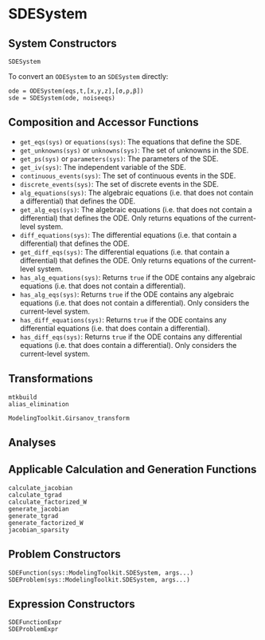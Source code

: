 # SDESystem

## System Constructors

```@docs
SDESystem
```

To convert an `ODESystem` to an `SDESystem` directly:

```
ode = ODESystem(eqs,t,[x,y,z],[σ,ρ,β])
sde = SDESystem(ode, noiseeqs)
```

## Composition and Accessor Functions

  - `get_eqs(sys)` or `equations(sys)`: The equations that define the SDE.
  - `get_unknowns(sys)` or `unknowns(sys)`: The set of unknowns in the SDE.
  - `get_ps(sys)` or `parameters(sys)`: The parameters of the SDE.
  - `get_iv(sys)`: The independent variable of the SDE.
  - `continuous_events(sys)`: The set of continuous events in the SDE.
  - `discrete_events(sys)`: The set of discrete events in the SDE.
  - `alg_equations(sys)`: The algebraic equations (i.e. that does not contain a differential) that defines the ODE.
  - `get_alg_eqs(sys)`: The algebraic equations (i.e. that does not contain a differential) that defines the ODE. Only returns equations of the current-level system.
  - `diff_equations(sys)`: The differential equations (i.e. that contain a differential) that defines the ODE.
  - `get_diff_eqs(sys)`: The differential equations (i.e. that contain a differential) that defines the ODE. Only returns equations of the current-level system.
  - `has_alg_equations(sys)`: Returns `true` if the ODE contains any algebraic equations (i.e. that does not contain a differential).
  - `has_alg_eqs(sys)`: Returns `true` if the ODE contains any algebraic equations (i.e. that does not contain a differential). Only considers the current-level system.
  - `has_diff_equations(sys)`: Returns `true` if the ODE contains any differential equations (i.e. that does contain a differential).
  - `has_diff_eqs(sys)`: Returns `true` if the ODE contains any differential equations (i.e. that does contain a differential). Only considers the current-level system.

## Transformations

```@docs; canonical=false
mtkbuild
alias_elimination
```

```@docs
ModelingToolkit.Girsanov_transform
```

## Analyses

## Applicable Calculation and Generation Functions

```@docs; canonical=false
calculate_jacobian
calculate_tgrad
calculate_factorized_W
generate_jacobian
generate_tgrad
generate_factorized_W
jacobian_sparsity
```

## Problem Constructors

```@docs
SDEFunction(sys::ModelingToolkit.SDESystem, args...)
SDEProblem(sys::ModelingToolkit.SDESystem, args...)
```

## Expression Constructors

```@docs
SDEFunctionExpr
SDEProblemExpr
```
